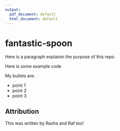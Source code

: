 ```yaml
---
output:
  pdf_document: default
  html_document: default
---
```

# fantastic-spoon

Here is a paragraph explainin the purpose of this repo.

Here is some example code

My bullets are:

- point 1
- point 2
- point 3

## Attribution

This was written by Rasha and Raf too!